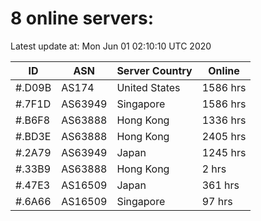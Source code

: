 # 8 online servers:

Latest update at: Mon Jun 01 02:10:10 UTC 2020

| ID | ASN | Server Country | Online |
| -- | --- | -------------- | ------ |
| #.D09B | AS174 | United States | 1586 hrs |
| #.7F1D | AS63949 | Singapore | 1586 hrs |
| #.B6F8 | AS63888 | Hong Kong | 1336 hrs |
| #.BD3E | AS63888 | Hong Kong | 2405 hrs |
| #.2A79 | AS63949 | Japan | 1245 hrs |
| #.33B9 | AS63888 | Hong Kong | 2 hrs |
| #.47E3 | AS16509 | Japan | 361 hrs |
| #.6A66 | AS16509 | Singapore | 97 hrs |

